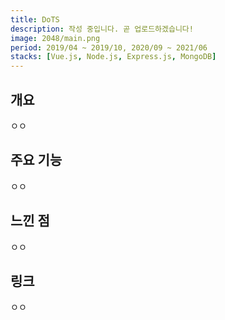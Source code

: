 ```yaml
---
title: DoTS
description: 작성 중입니다. 곧 업로드하겠습니다!
image: 2048/main.png
period: 2019/04 ~ 2019/10, 2020/09 ~ 2021/06
stacks: [Vue.js, Node.js, Express.js, MongoDB]
---
```


## 개요

ㅇㅇ

## 주요 기능

ㅇㅇ

## 느낀 점

ㅇㅇ

## 링크

ㅇㅇ
